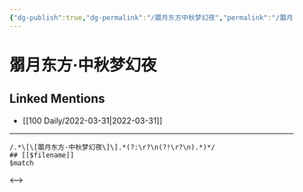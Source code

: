 ```yaml
---
{"dg-publish":true,"dg-permalink":"/朤月东方中秋梦幻夜","permalink":"/朤月东方中秋梦幻夜/"}
---
```


# 朤月东方·中秋梦幻夜

## Linked Mentions
- [[100 Daily/2022-03-31\|2022-03-31]]


---

```expander
/.*\[\[朤月东方·中秋梦幻夜\]\].*(?:\r?\n(?!\r?\n).*)*/
## [[$filename]]
$match
```

<-->
